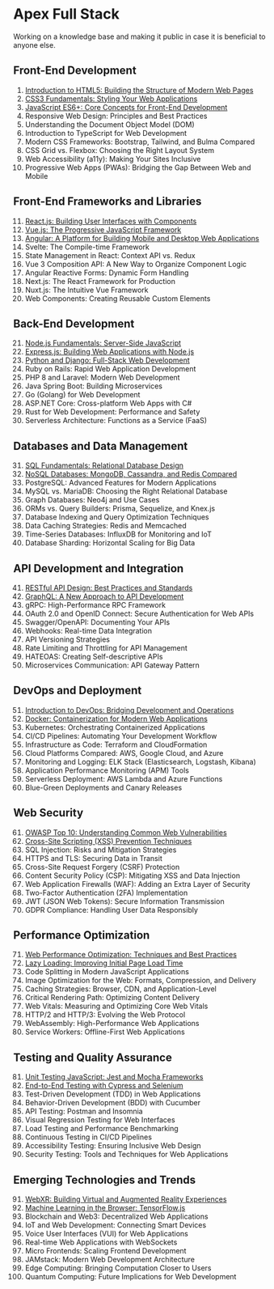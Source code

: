 # Apex Full Stack
Working on a knowledge base and making it public in case it is beneficial to anyone else.

## Front-End Development

1. [Introduction to HTML5: Building the Structure of Modern Web Pages](001-introduction-to-html5-building-the-structure-of-modern-web-pages.md)
2. [CSS3 Fundamentals: Styling Your Web Applications](002-css3-fundamentals-styling-your-web-applications.md)
3. [JavaScript ES6+: Core Concepts for Front-End Development](003-javascript-es6-core-concepts-for-front-end-development.md)
4. Responsive Web Design: Principles and Best Practices
5. Understanding the Document Object Model (DOM)
6. Introduction to TypeScript for Web Development
7. Modern CSS Frameworks: Bootstrap, Tailwind, and Bulma Compared
8. CSS Grid vs. Flexbox: Choosing the Right Layout System
9. Web Accessibility (a11y): Making Your Sites Inclusive
10. Progressive Web Apps (PWAs): Bridging the Gap Between Web and Mobile

## Front-End Frameworks and Libraries

11. [React.js: Building User Interfaces with Components](011-reactjs-building-user-interfaces-with-components.md)
12. [Vue.js: The Progressive JavaScript Framework](012-vuejs-the-progressive-javascript-framework.md)
13. [Angular: A Platform for Building Mobile and Desktop Web Applications](013-angular-a-platform-for-building-mobile-and-desktop-web-applications.md)
14. Svelte: The Compile-time Framework
15. State Management in React: Context API vs. Redux
16. Vue 3 Composition API: A New Way to Organize Component Logic
17. Angular Reactive Forms: Dynamic Form Handling
18. Next.js: The React Framework for Production
19. Nuxt.js: The Intuitive Vue Framework
20. Web Components: Creating Reusable Custom Elements

## Back-End Development

21. [Node.js Fundamentals: Server-Side JavaScript](021-nodejs-fundamentals-server-side-javascript.md)
22. [Express.js: Building Web Applications with Node.js](022-expressjs-building-web-applications-with-nodejs.md)
23. [Python and Django: Full-Stack Web Development](023-python-and-django-full-stack-web-development.md)
24. Ruby on Rails: Rapid Web Application Development
25. PHP 8 and Laravel: Modern Web Development
26. Java Spring Boot: Building Microservices
27. Go (Golang) for Web Development
28. ASP.NET Core: Cross-platform Web Apps with C#
29. Rust for Web Development: Performance and Safety
30. Serverless Architecture: Functions as a Service (FaaS)

## Databases and Data Management

31. [SQL Fundamentals: Relational Database Design](031-sql-fundamentals-relational-database-design.md)
32. [NoSQL Databases: MongoDB, Cassandra, and Redis Compared](032-nosql-databases-mongodb-cassandra-and-redis-compared.md)
33. PostgreSQL: Advanced Features for Modern Applications
34. MySQL vs. MariaDB: Choosing the Right Relational Database
35. Graph Databases: Neo4j and Use Cases
36. ORMs vs. Query Builders: Prisma, Sequelize, and Knex.js
37. Database Indexing and Query Optimization Techniques
38. Data Caching Strategies: Redis and Memcached
39. Time-Series Databases: InfluxDB for Monitoring and IoT
40. Database Sharding: Horizontal Scaling for Big Data

## API Development and Integration

41. [RESTful API Design: Best Practices and Standards](041-restful-api-design-best-practices-and-standards.md)
42. [GraphQL: A New Approach to API Development](042-graphql-a-new-approach-to-api-development.md)
43. gRPC: High-Performance RPC Framework
44. OAuth 2.0 and OpenID Connect: Secure Authentication for Web APIs
45. Swagger/OpenAPI: Documenting Your APIs
46. Webhooks: Real-time Data Integration
47. API Versioning Strategies
48. Rate Limiting and Throttling for API Management
49. HATEOAS: Creating Self-descriptive APIs
50. Microservices Communication: API Gateway Pattern

## DevOps and Deployment

51. [Introduction to DevOps: Bridging Development and Operations](051-introduction-to-devops-bridging-development-and-operations.md)
52. [Docker: Containerization for Modern Web Applications](052-docker-containerization-for-modern-web-applications.md)
53. Kubernetes: Orchestrating Containerized Applications
54. CI/CD Pipelines: Automating Your Development Workflow
55. Infrastructure as Code: Terraform and CloudFormation
56. Cloud Platforms Compared: AWS, Google Cloud, and Azure
57. Monitoring and Logging: ELK Stack (Elasticsearch, Logstash, Kibana)
58. Application Performance Monitoring (APM) Tools
59. Serverless Deployment: AWS Lambda and Azure Functions
60. Blue-Green Deployments and Canary Releases

## Web Security

61. [OWASP Top 10: Understanding Common Web Vulnerabilities](061-owasp-top-10-understanding-common-web-vulnerabilities.md)
62. [Cross-Site Scripting (XSS) Prevention Techniques](062-cross-site-scripting-xss-prevention-techniques.md)
63. SQL Injection: Risks and Mitigation Strategies
64. HTTPS and TLS: Securing Data in Transit
65. Cross-Site Request Forgery (CSRF) Protection
66. Content Security Policy (CSP): Mitigating XSS and Data Injection
67. Web Application Firewalls (WAF): Adding an Extra Layer of Security
68. Two-Factor Authentication (2FA) Implementation
69. JWT (JSON Web Tokens): Secure Information Transmission
70. GDPR Compliance: Handling User Data Responsibly

## Performance Optimization

71. [Web Performance Optimization: Techniques and Best Practices](071-web-performance-optimization-techniques-and-best-practices.md)
72. [Lazy Loading: Improving Initial Page Load Time](072-lazy-loading-improving-initial-page-load-time.md)
73. Code Splitting in Modern JavaScript Applications
74. Image Optimization for the Web: Formats, Compression, and Delivery
75. Caching Strategies: Browser, CDN, and Application-Level
76. Critical Rendering Path: Optimizing Content Delivery
77. Web Vitals: Measuring and Optimizing Core Web Vitals
78. HTTP/2 and HTTP/3: Evolving the Web Protocol
79. WebAssembly: High-Performance Web Applications
80. Service Workers: Offline-First Web Applications

## Testing and Quality Assurance

81. [Unit Testing JavaScript: Jest and Mocha Frameworks](081-unit-testing-javascript-jest-and-mocha-frameworks.md)
82. [End-to-End Testing with Cypress and Selenium](082-end-to-end-testing-with-cypress-and-selenium.md)
83. Test-Driven Development (TDD) in Web Applications
84. Behavior-Driven Development (BDD) with Cucumber
85. API Testing: Postman and Insomnia
86. Visual Regression Testing for Web Interfaces
87. Load Testing and Performance Benchmarking
88. Continuous Testing in CI/CD Pipelines
89. Accessibility Testing: Ensuring Inclusive Web Design
90. Security Testing: Tools and Techniques for Web Applications

## Emerging Technologies and Trends

91. [WebXR: Building Virtual and Augmented Reality Experiences](091-webxr-building-virtual-and-augmented-reality-experiences.md)
92. [Machine Learning in the Browser: TensorFlow.js](092-machine-learning-in-the-browser-tensorflowjs.md)
93. Blockchain and Web3: Decentralized Web Applications
94. IoT and Web Development: Connecting Smart Devices
95. Voice User Interfaces (VUI) for Web Applications
96. Real-time Web Applications with WebSockets
97. Micro Frontends: Scaling Frontend Development
98. JAMstack: Modern Web Development Architecture
99. Edge Computing: Bringing Computation Closer to Users
100. Quantum Computing: Future Implications for Web Development
